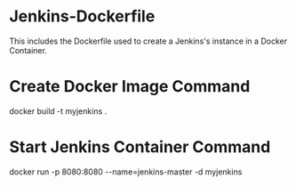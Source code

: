 # Jenkins-Dockerfile
This includes the Dockerfile used to create a Jenkins's instance in a Docker Container.

# Create Docker Image Command
docker build -t myjenkins .

# Start Jenkins Container Command
docker run -p 8080:8080 --name=jenkins-master -d myjenkins

